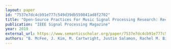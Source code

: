 ```yaml
---
layout: paper
id: "7537e7dc4cb91e777c549d39db559841ad8f2702"
title: "Open-Source Practices For Music Signal Processing Research: Recommendations For Transparent, Sustainable, And Reproducible Audio Research"
publication: "IEEE Signal Processing Magazine"
year: 2019
external_url: https://www.semanticscholar.org/paper/7537e7dc4cb91e777c549d39db559841ad8f2702
authors: "B. McFee, J. Kim, M. Cartwright, Justin Salamon, Rachel M. Bittner, J. Bello"
---
```


